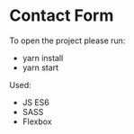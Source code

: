 # Contact Form

To open the project please run:

* yarn install
* yarn start

Used:

* JS ES6
* SASS
* Flexbox
